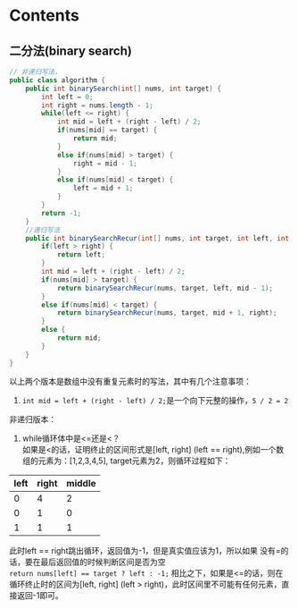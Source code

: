 # Contents
## 二分法(binary search)
```java
// 非递归写法，
public class algorithm {
    public int binarySearch(int[] nums, int target) {
        int left = 0;
        int right = nums.length - 1;
        while(left <= right) {
            int mid = left + (right - left) / 2;
            if(nums[mid] == target) {
                return mid;
            }
            else if(nums[mid] > target) {
                right = mid - 1;
            }
            else if(nums[mid] < target) {
                left = mid + 1;
            }
        }
        return -1;
    }
    //递归写法
    public int binarySearchRecur(int[] nums, int target, int left, int right) {
        if(left > right) {
            return left;
        }
        int mid = left + (right - left) / 2;
        if(nums[mid] > target) {
            return binarySearchRecur(nums, target, left, mid - 1);
        }
        else if(nums[mid] < target) {
            return binarySearchRecur(nums, target, mid + 1, right);
        }
        else {
            return mid;
        }
    }
}
```
以上两个版本是数组中没有重复元素时的写法，其中有几个注意事项：  
 1. `int mid = left + (right - left) / 2;`是一个向下元整的操作，`5 / 2 = 2` 
   
非递归版本：  
1. while循环体中是<=还是<？  
如果是<的话，证明终止的区间形式是[left, right] (left == right),例如一个数组的元素为：[1,2,3,4,5],
target元素为2，则循环过程如下：  

|left|right|middle|
|---|---|---|
|0|4|2|
|0|1|0|
|1|1|1|

此时left == right跳出循环，返回值为-1，但是真实值应该为1，所以如果
没有=的话，要在最后返回值的时候判断区间是否为空  
`return nums[left] == target ? left : -1;`
相比之下，如果是<=的话，则在循环终止时的区间为[left, right] (left > right)，此时区间里不可能有任何元素，直接返回-1即可。
